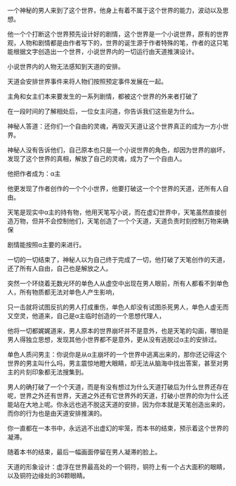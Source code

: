 一个神秘的男人来到了这个世界，他身上有着不属于这个世界的能力，波动以及思想。

他一个个打断这个世界预先设计好的剧情，这个世界是一个小说世界，原有的世界观，人物和剧情都是由作者写下的，世界的诞生源于作者特殊的笔，作者的这只笔能根据文字创造出一个世界，小说世界内的一切运行由天道推演设计。

小说世界内的人物无法感知到天道的安排。

天道会安排世界事件来将人物们按照预定事件发展在一起。

主角和女主们本来要发生的一系列剧情，都被这个世界的外来者打破了

在一段时间的了解相处后，一位女主问道，你告诉我们这些是为什么。

神秘人答道：还你们一个自由的灵魂，再毁灭天道让这个世界真正的成为一方小世界。

神秘人没有告诉他们，自己原本也只是一个小说世界的角色，却因为世界的崩坏，发现了这个世界的真相，解放了自己的灵魂，成为了一个自由人。

他把作者成为：α主

他更发现了作者创作的一个个小世界，他要打破这一个个世界的天道，还所有人自由。

天笔是现实中α主的持有物，他用天笔写小说，而在虚幻世界中，天笔虽然直接创造万物，但并不会控制他们，天笔创造了一个个天道，天道负责时刻控制万物来确保

剧情能按照α主要的来进行。

一切的一切结束了，神秘人以为自己终于完成了一切，他打破了天笔创作的天道，还了所有人自由，自己也是解放之人。

突然一个环绕着无数光环的单色人从虚空中出现在男人眼前，所有人都看不到单色人，所有物质都无法对单色人产生影响，

只一击就将试图反抗的男人打成重伤，单色人却没有试图杀死男人，单色人虚无而又空灵，他道来，自己是α主临时创造的一个思想代理人，

他将一切都娓娓道来，男人原本的世界崩坏并不是意外，也是天笔的勾画，哪怕是男人得独立思想，发现其他小世界都不是意外，更从没有逃脱过α主的安排过。

单色人质问男主：你说你是从α主崩坏的一个世界中逃离出来的，那你还记得这个世界的男主叫什么吗，男主震惊地瞪大眼睛，却无法从脑海中找出答案，甚至对男主的片刻印象都无法搜集到。

男人的确打破了一个个天道，而是有没有想过为什么天道打破后为什么世界还存在呢，世界之外还有世界，天道之外还有它世界外的天道，打破小世界的你为什么还能站在大地上呢。你永远也逃不脱这天道的安排，因为你本就是天笔创造出来的，而你的行为也是由天道安排推演的。

你一直都在一本书中，永远逃不出虚幻的牢笼，而本书的结束，预示着这个世界的凝滞。

随着本书的结束，最后一幅画面停留在男人凝滞的脸上。


天道的形象设计：虚浮在世界最高处的一个铜符，铜符上有一个占大面积的眼睛，以及铜符边缘处的36颗眼睛。

